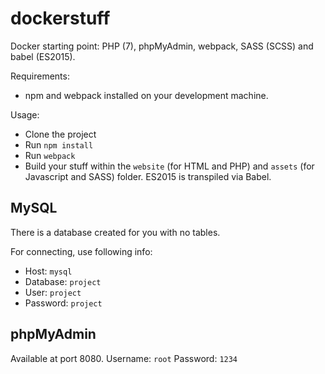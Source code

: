 dockerstuff
=================

Docker starting point: PHP (7), phpMyAdmin, webpack, SASS (SCSS) and babel (ES2015).

Requirements:

- npm and webpack installed on your development machine.

Usage:

- Clone the project
- Run `npm install`
- Run `webpack`
- Build your stuff within the `website` (for HTML and PHP) and `assets` (for Javascript and SASS) folder. ES2015 is transpiled via Babel.

## MySQL

There is a database created for you with no tables.

For connecting, use following info:

- Host: `mysql`
- Database: `project`
- User: `project`
- Password: `project`

## phpMyAdmin

Available at port 8080.
Username: `root`
Password: `1234`
